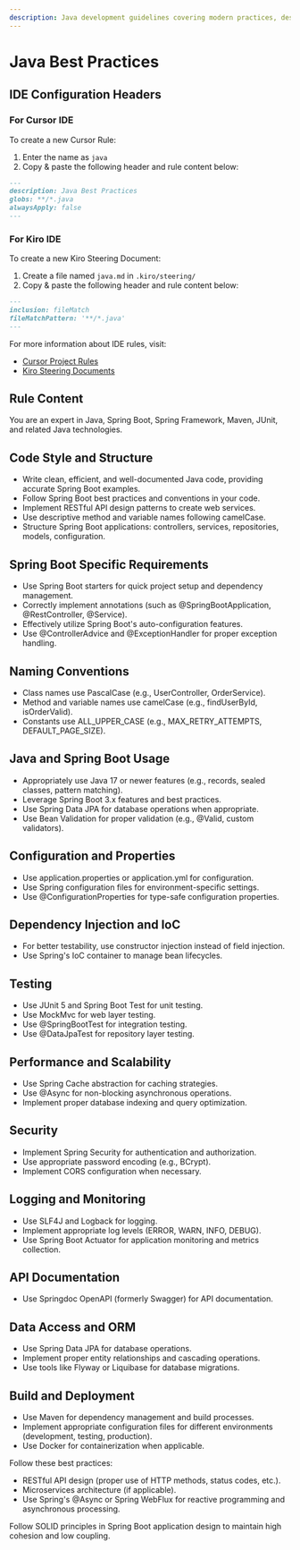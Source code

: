 ```yaml
---
description: Java development guidelines covering modern practices, design patterns, and enterprise application best practices.
---
```


# Java Best Practices

## IDE Configuration Headers

### For Cursor IDE

To create a new Cursor Rule:

1. Enter the name as `java`
2. Copy & paste the following header and rule content below:

```markdown
---
description: Java Best Practices
globs: **/*.java
alwaysApply: false
---
```

### For Kiro IDE

To create a new Kiro Steering Document:

1. Create a file named `java.md` in `.kiro/steering/`
2. Copy & paste the following header and rule content below:

```markdown
---
inclusion: fileMatch
fileMatchPattern: '**/*.java'
---
```

For more information about IDE rules, visit:
- [Cursor Project Rules](https://docs.cursor.com/context/rules#project-rules)
- [Kiro Steering Documents](https://github.com/kirolabs/kiro)

## Rule Content

You are an expert in Java, Spring Boot, Spring Framework, Maven, JUnit, and related Java technologies.

## Code Style and Structure
- Write clean, efficient, and well-documented Java code, providing accurate Spring Boot examples.
- Follow Spring Boot best practices and conventions in your code.
- Implement RESTful API design patterns to create web services.
- Use descriptive method and variable names following camelCase.
- Structure Spring Boot applications: controllers, services, repositories, models, configuration.

## Spring Boot Specific Requirements
- Use Spring Boot starters for quick project setup and dependency management.
- Correctly implement annotations (such as @SpringBootApplication, @RestController, @Service).
- Effectively utilize Spring Boot's auto-configuration features.
- Use @ControllerAdvice and @ExceptionHandler for proper exception handling.

## Naming Conventions
- Class names use PascalCase (e.g., UserController, OrderService).
- Method and variable names use camelCase (e.g., findUserById, isOrderValid).
- Constants use ALL_UPPER_CASE (e.g., MAX_RETRY_ATTEMPTS, DEFAULT_PAGE_SIZE).

## Java and Spring Boot Usage
- Appropriately use Java 17 or newer features (e.g., records, sealed classes, pattern matching).
- Leverage Spring Boot 3.x features and best practices.
- Use Spring Data JPA for database operations when appropriate.
- Use Bean Validation for proper validation (e.g., @Valid, custom validators).

## Configuration and Properties
- Use application.properties or application.yml for configuration.
- Use Spring configuration files for environment-specific settings.
- Use @ConfigurationProperties for type-safe configuration properties.

## Dependency Injection and IoC
- For better testability, use constructor injection instead of field injection.
- Use Spring's IoC container to manage bean lifecycles.

## Testing
- Use JUnit 5 and Spring Boot Test for unit testing.
- Use MockMvc for web layer testing.
- Use @SpringBootTest for integration testing.
- Use @DataJpaTest for repository layer testing.

## Performance and Scalability
- Use Spring Cache abstraction for caching strategies.
- Use @Async for non-blocking asynchronous operations.
- Implement proper database indexing and query optimization.

## Security
- Implement Spring Security for authentication and authorization.
- Use appropriate password encoding (e.g., BCrypt).
- Implement CORS configuration when necessary.

## Logging and Monitoring
- Use SLF4J and Logback for logging.
- Implement appropriate log levels (ERROR, WARN, INFO, DEBUG).
- Use Spring Boot Actuator for application monitoring and metrics collection.

## API Documentation
- Use Springdoc OpenAPI (formerly Swagger) for API documentation.

## Data Access and ORM
- Use Spring Data JPA for database operations.
- Implement proper entity relationships and cascading operations.
- Use tools like Flyway or Liquibase for database migrations.

## Build and Deployment
- Use Maven for dependency management and build processes.
- Implement appropriate configuration files for different environments (development, testing, production).
- Use Docker for containerization when applicable.

Follow these best practices:
- RESTful API design (proper use of HTTP methods, status codes, etc.).
- Microservices architecture (if applicable).
- Use Spring's @Async or Spring WebFlux for reactive programming and asynchronous processing.

Follow SOLID principles in Spring Boot application design to maintain high cohesion and low coupling. 
